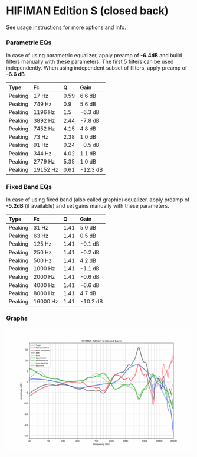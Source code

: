 # HIFIMAN Edition S (closed back)
See [usage instructions](https://github.com/jaakkopasanen/AutoEq#usage) for more options and info.

### Parametric EQs
In case of using parametric equalizer, apply preamp of **-6.4dB** and build filters manually
with these parameters. The first 5 filters can be used independently.
When using independent subset of filters, apply preamp of **-6.6 dB**.

| Type    | Fc       |    Q | Gain     |
|:--------|:---------|:-----|:---------|
| Peaking | 17 Hz    | 0.59 | 6.6 dB   |
| Peaking | 749 Hz   | 0.9  | 5.6 dB   |
| Peaking | 1196 Hz  | 1.5  | -6.3 dB  |
| Peaking | 3892 Hz  | 2.44 | -7.8 dB  |
| Peaking | 7452 Hz  | 4.15 | 4.8 dB   |
| Peaking | 73 Hz    | 2.38 | 1.0 dB   |
| Peaking | 91 Hz    | 0.24 | -0.5 dB  |
| Peaking | 344 Hz   | 4.02 | 1.1 dB   |
| Peaking | 2779 Hz  | 5.35 | 1.0 dB   |
| Peaking | 19152 Hz | 0.61 | -12.3 dB |

### Fixed Band EQs
In case of using fixed band (also called graphic) equalizer, apply preamp of **-5.2dB**
(if available) and set gains manually with these parameters.

| Type    | Fc       |    Q | Gain     |
|:--------|:---------|:-----|:---------|
| Peaking | 31 Hz    | 1.41 | 5.0 dB   |
| Peaking | 63 Hz    | 1.41 | 0.5 dB   |
| Peaking | 125 Hz   | 1.41 | -0.1 dB  |
| Peaking | 250 Hz   | 1.41 | -0.2 dB  |
| Peaking | 500 Hz   | 1.41 | 4.2 dB   |
| Peaking | 1000 Hz  | 1.41 | -1.1 dB  |
| Peaking | 2000 Hz  | 1.41 | -0.6 dB  |
| Peaking | 4000 Hz  | 1.41 | -6.6 dB  |
| Peaking | 8000 Hz  | 1.41 | 4.7 dB   |
| Peaking | 16000 Hz | 1.41 | -10.2 dB |

### Graphs
![](./HIFIMAN%20Edition%20S%20(closed%20back).png)